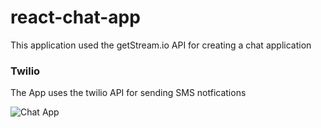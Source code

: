 # react-chat-app

This application used the getStream.io API for creating a chat application

### Twilio

The App uses the twilio API for sending SMS notfications


![Chat App](/images/chatapp.png)
